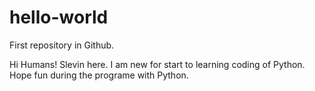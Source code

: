 # hello-world
First repository in Github.

Hi Humans!
Slevin here. I am new for start to learning coding of Python. 
Hope fun during the programe with Python.
